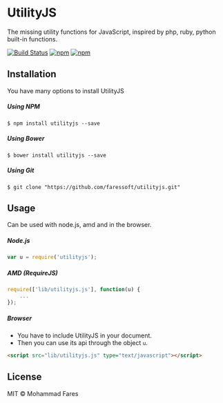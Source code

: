 # UtilityJS
The missing utility functions for JavaScript, inspired by php, ruby, python built-in functions.

[![Build Status](https://travis-ci.org/faressoft/utilityjs.svg?branch=master)](https://travis-ci.org/faressoft/utilityjs)
[![npm](https://img.shields.io/npm/v/utilityjs.svg)](https://www.npmjs.com/package/utilityjs)
[![npm](https://img.shields.io/npm/l/utilityjs.svg)](https://github.com/faressoft/utilityjs/blob/master/LICENSE)

## Installation
You have many options to install UtilityJS
##### Using NPM
```
$ npm install utilityjs --save
```

##### Using Bower
```
$ bower install utilityjs --save
```

##### Using Git
```
$ git clone "https://github.com/faressoft/utilityjs.git"
```

## Usage
Can be used with node.js, amd and in the browser.
##### Node.js
```js
var u = require('utilityjs');
```

##### AMD (RequireJS)
```js
require(['lib/utilityjs.js'], function(u) {
    ...
});
```

##### Browser
- You have to include UtilityJS in your document.
- Then you can use its api through the object `u`.
```html
<script src="lib/utilityjs.js" type="text/javascript"></script>
```

## License
MIT © Mohammad Fares